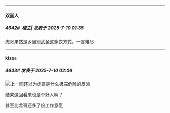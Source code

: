 ﻿
*****

####  双面人  
##### 4642#         楼主| 发表于 2025-7-10 01:35

虎哥果然是乡里别武圣这穿衣方式，一言难尽


*****

####  klzxs  
##### 4643#       发表于 2025-7-10 02:06

<img src="https://static.stage1st.com/image/smiley/face2017/020.png" referrerpolicy="no-referrer">上一回还以为虎哥是什么极端危险的反派

结果这回看来也是个好人啊？

甚至比龙哥还多了份工作意愿


